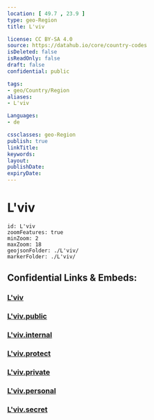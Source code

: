 ```yaml
---
location: [ 49.7 , 23.9 ] 
type: geo-Region
title: L'viv

license: CC BY-SA 4.0
source: https://datahub.io/core/country-codes
isDeleted: false
isReadOnly: false
draft: false
confidential: public

tags:
- geo/Country/Region
aliases:
- L'viv

Languages:
- de

cssclasses: geo-Region
publish: true
linkTitle: 
keywords: 
layout: 
publishDate: 
expiryDate: 
---
```


# L'viv

```leaflet
id: L'viv
zoomFeatures: true 
minZoom: 2 
maxZoom: 18
geojsonFolder: ./L'viv/
markerFolder: ./L'viv/
```


## Confidential Links & Embeds: 

### [L'viv](/_Standards/Earth/Continent/Europe/Europe~East/Ukraine/Regions~Ukraine/L'viv.md) 

### [L'viv.public](/_public/Earth/Continent/Europe/Europe~East/Ukraine/Regions~Ukraine/L'viv.public.md) 

### [L'viv.internal](/_internal/Earth/Continent/Europe/Europe~East/Ukraine/Regions~Ukraine/L'viv.internal.md) 

### [L'viv.protect](/_protect/Earth/Continent/Europe/Europe~East/Ukraine/Regions~Ukraine/L'viv.protect.md) 

### [L'viv.private](/_private/Earth/Continent/Europe/Europe~East/Ukraine/Regions~Ukraine/L'viv.private.md) 

### [L'viv.personal](/_personal/Earth/Continent/Europe/Europe~East/Ukraine/Regions~Ukraine/L'viv.personal.md) 

### [L'viv.secret](/_secret/Earth/Continent/Europe/Europe~East/Ukraine/Regions~Ukraine/L'viv.secret.md)

